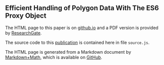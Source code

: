 ## Efficient Handling of Polygon Data With The ES6 Proxy Object

The HTML page to this paper is on [github.io](https://goessner.github.io/polygon-data/) and a PDF version is provided by [ResearchGate](https://www.researchgate.net/publication/353886028_Efficient_Handling_of_Polygon_Data_With_The_ES6_Proxy_Object).

The source code to this [publication](https://goessner.github.io/polygon-data/) is contained here in file `source.js`.

The HTML page is generated from a Markdown document by [Markdown+Math](https://goessner.github.io/mdmath/), which is available on [GitHub](https://github.com/goessner/mdmath).
